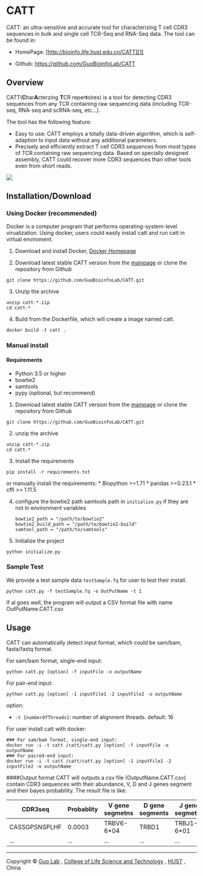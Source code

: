 # CATT
CATT: an ultra-sensitive and accurate tool for characterizing T cell CDR3 sequences in bulk and single cell TCR-Seq and RNA-Seq data. The tool can be found in:

* HomePage: [http://bioinfo.life.hust.edu.cn/CATT][1]

* Github: https://github.com/GuoBioinfoLab/CATT



## Overview

CATT(**C**har**A**cterzing **T**CR reper**t**oires) is a tool for detecting CDR3 sequences from any TCR containing raw sequencing data (including TCR-seq, RNA-seq and scRNA-seq, etc...). 

The tool has the following feature:
* Easy to use: CATT employs a totally data-driven algorithm, which is self-adaption to input data without any additional parameters.
* Precisely and efficiently extract T cell CDR3 sequences from most types of TCR containing raw sequencing data. Based on specially designed assembly, CATT could recover more CDR3 sequences than other tools even from short reads.

![][image-1]


## Installation/Download

### Using Docker (recommended)

Docker is a computer program that performs operating-system-level virualization. Using docker, users could easily install catt and run catt in virtual enviroment.

1. Download and install Docker, [Docker Homepage](https://www.docker.com/)

2. Download latest stable CATT version from the [mainpage][2] or clone the repository from Github
```
git clone https://github.com/GuoBioinfoLab/CATT.git
```

3. Unzip the archive
```
unzip catt-*.zip
cd catt-*
```

4. Build from the Dockerfile, which will create a image named catt. 
```
docker build -t catt .
```


### Manual install

#### Requirements

* Python 3.5 or higher
* bowtie2
* samtools
* pypy (optional, but recommend)


1. Download latest stable CATT version from the [mainpage][2] or clone the repository from Github
```
git clone https://github.com/GuoBioinfoLab/CATT.git
```

2. unzip the archive
```
unzip catt-*.zip
cd catt-*
```
3. Install the requirements
``` 
pip install -r requirements.txt
```
or manually install the requirements:
    * Biopython \>=1.71
    * pandas \>=0.23.1
    * cffi \>= 1.11.5
    
4. configure the bowtie2 path samtools path in `initialize.py` if they are not in environment variables
    ```
    bowtie2_path = "/path/to/bowtie2"
    bowtie2_build_path = "/path/to/bowtie2-build"
    samtool_path = "/path/to/samtools"
    ```

5. Initialize the project
```
python initialize.py
```


### Sample Test
We provide a test sample data `testSample.fq` for user to test their install.
```Shell
python catt.py -f testSample.fq -o OutPutName -t 1
```
If al goes well, the program will output a CSV format file with name OutPutName.CATT.csv

## Usage
CATT can automatically detect input format, which could be sam/bam, fasta/fastq format.

For sam/bam format, single-end input:
```
python catt.py [option] -f inputFile -o outputName
```

For pair-end input:
```
python catt.py [option] -1 inputFile1 -2 inputFile2 -o outputName
```


option:

* `-t {numberOfThreads}`: number of alignment threads. default: 16


For user install catt with docker:
```Shell
### For sam/bam format, single-end input:
docker run -i -t catt /catt/catt.py [option] -f inputFile -o outputName
### For paired-end input:
docker run -i -t catt /catt/catt.py [option] -1 inputFile1 -2 inputFile2 -o outputName
```

####Output format
CATT will outputs a csv file (OutputName.CATT.csv) contain CDR3 sequences with their abundance, V, D and J genes segment and their bayes probability. The result file is like:

| CDR3seq | Probablity | V gene segmetns | D gene segments | J gene segmetns | Frequency |
| --- | --- | --- | --- | --- | --- |
| CASSGPSNSPLHF |0.0003 | TRBV6-6*04 | TRBD1 | TRBJ1-6*01 |14 |
| ... |... | ... | ... | ... |... |


---

Copyright © [Guo Lab][3] , [College of Life Science and Technology][4] , [HUST][5] , China

[1]:	http://bioinfo.life.hust.edu.cn/CATT
[2]:	http://144.34.223.36/catt/CATT-master.zip
[3]:	http://bioinfo.life.hust.edu.cn/
[4]:	http://life.hust.edu.cn/
[5]:	http://www.hust.edu.cn/

[image-1]:	http://23.106.150.157/liuchengjiantu.jpg